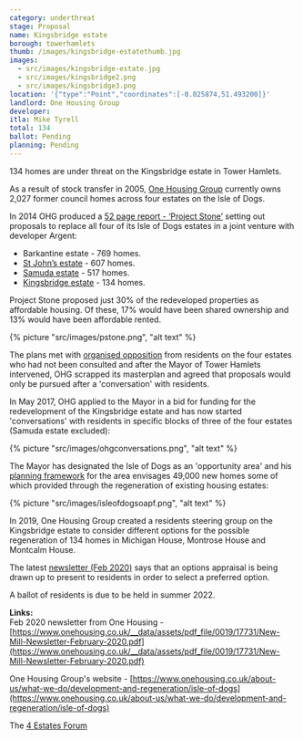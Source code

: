 ```yaml
---
category: underthreat
stage: Proposal
name: Kingsbridge estate
borough: towerhamlets 
thumb: /images/kingsbridge-estatethumb.jpg
images:
  - src/images/kingsbridge-estate.jpg
  - src/images/kingsbridge2.png
  - src/images/kingsbridge3.png
location: '{"type":"Point","coordinates":[-0.025874,51.493200]}'
landlord: One Housing Group
developer:
itla: Mike Tyrell
total: 134
ballot: Pending
planning: Pending
---
```

134 homes are under threat on the Kingsbridge estate in Tower Hamlets.

As a result of stock transfer in 2005, [One Housing Group](https://onehousing.co.uk) currently owns 2,027 former council homes across four estates on the Isle of Dogs.

In 2014 OHG produced a [52 page report - ‘Project Stone’](/images/ProjectStone.pdf) setting out proposals to replace all four of its Isle of Dogs estates in a joint venture with developer Argent:  

 * Barkantine estate - 769 homes.
 * [St John’s estate](/estates/towerhamlets/stjohns/) - 607 homes.
 * [Samuda estate](/estates/towerhamlets/samuda/) - 517 homes.
 * [Kingsbridge estate](/estates/towerhamlets/kingsbridge/) - 134 homes.

Project Stone proposed just 30% of the redeveloped properties as affordable housing. Of these, 17% would have been shared ownership and 13% would have been affordable rented. 

{% picture "src/images/pstone.png", "alt text" %}

The plans met with [organised opposition](http://www.4estatesforum.org.uk) from residents on the four estates who had not been consulted and after the Mayor of Tower Hamlets intervened, OHG scrapped its masterplan and agreed that proposals would only be pursued after a 'conversation' with residents.

In May 2017, OHG applied to the Mayor in a bid for funding for the redevelopment of the Kingsbridge estate and has now started 'conversations' with residents in specific blocks of three of the four estates (Samuda estate excluded): 

{% picture "src/images/ohgconversations.png", "alt text" %}

The Mayor has designated the Isle of Dogs as an 'opportunity area' and his [planning framework](https://airdrive-secure.s3-eu-west-1.amazonaws.com/london/dataset/isle-of-dogs-and-south-poplar-opportunity-area-planning-framework/2019-10-18T14%3A33%3A23/Appendix%20A%20Isle%20of%20Dogs%20and%20South%20Poplar%20OAPF.pdf?X-Amz-Algorithm=AWS4-HMAC-SHA256&X-Amz-Credential=AKIAJJDIMAIVZJDICKHA%2F20200603%2Feu-west-1%2Fs3%2Faws4_request&X-Amz-Date=20200603T161828Z&X-Amz-Expires=300&X-Amz-Signature=e9f1e1b74bfcd4ea3f185de6fa62ea24ad89c7701eee317bad9d78024ba5474f&X-Amz-SignedHeaders=host) for the area envisages 49,000 new homes some of which provided through the regeneration of existing housing estates:

{% picture "src/images/isleofdogsoapf.png", "alt text" %}

In 2019, One Housing Group created a residents steering group on the Kingsbridge estate to consider different options for the possible regeneration of 134 homes in Michigan House, Montrose House and Montcalm House.

The latest [newsletter (Feb 2020)](https://www.onehousing.co.uk/__data/assets/pdf_file/0019/17731/New-Mill-Newsletter-February-2020.pdf) says that an options appraisal is being drawn up to present to residents in order to select a preferred option.

A ballot of residents is due to be held in summer 2022.

__Links:__  
Feb 2020 newsletter from One Housing - [https://www.onehousing.co.uk/__data/assets/pdf_file/0019/17731/New-Mill-Newsletter-February-2020.pdf](https://www.onehousing.co.uk/__data/assets/pdf_file/0019/17731/New-Mill-Newsletter-February-2020.pdf)

One Housing Group's website - [https://www.onehousing.co.uk/about-us/what-we-do/development-and-regeneration/isle-of-dogs](https://www.onehousing.co.uk/about-us/what-we-do/development-and-regeneration/isle-of-dogs)

The [4 Estates Forum](http://4estatesforum.org.uk)
